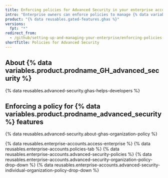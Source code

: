 ```yaml
---
title: Enforcing policies for Advanced Security in your enterprise account
intro: "Enterprise owners can enforce policies to manage {% data variables.product.prodname_GH_advanced_security %} features for organizations owned by an enterprise account."
product: "{% data reusables.gated-features.ghas %}"
versions:
  fpt: "*"
redirect_from:
  - /github/setting-up-and-managing-your-enterprise/enforcing-policies-for-advanced-security-in-your-enterprise-account
shortTitle: Policies for Advanced Security
---
```


## About {% data variables.product.prodname_GH_advanced_security %}

{% data reusables.advanced-security.ghas-helps-developers %}

## Enforcing a policy for {% data variables.product.prodname_advanced_security %} features

{% data reusables.advanced-security.about-ghas-organization-policy %}

{% data reusables.enterprise-accounts.access-enterprise %}
{% data reusables.enterprise-accounts.policies-tab %}
{% data reusables.enterprise-accounts.advanced-security-policies %}
{% data reusables.enterprise-accounts.advanced-security-organization-policy-drop-down %}
{% data reusables.enterprise-accounts.advanced-security-individual-organization-policy-drop-down %}

